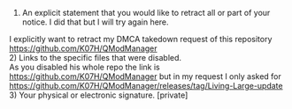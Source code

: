 1) An explicit statement that you would like to retract all or part of your notice.
I did that but I will try again here.

I explicitly want to retract my DMCA takedown request of this repository  https://github.com/K07H/QModManager  
2) Links to the specific files that were disabled.  
As you disabled his whole repo the link is  https://github.com/K07H/QModManager but in my request I only asked for  https://github.com/K07H/QModManager/releases/tag/Living-Large-update  
3) Your physical or electronic signature.
[private]
